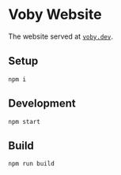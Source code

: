 # Voby Website

The website served at [`voby.dev`](https://voby.dev).

## Setup

```
npm i
```

## Development

```
npm start
```

## Build

```
npm run build
```

